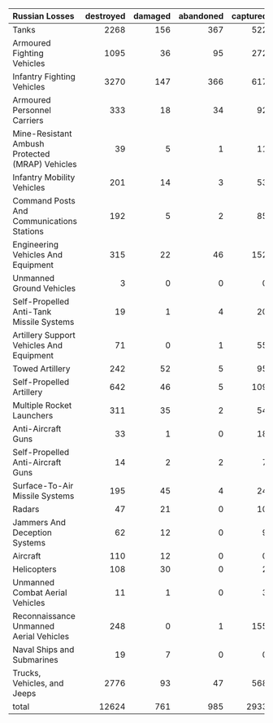 | Russian Losses                                   |   destroyed |   damaged |   abandoned |   captured |   total |
|:-------------------------------------------------|------------:|----------:|------------:|-----------:|--------:|
| Tanks                                            |        2268 |       156 |         367 |        522 |    3313 |
| Armoured Fighting Vehicles                       |        1095 |        36 |          95 |        272 |    1498 |
| Infantry Fighting Vehicles                       |        3270 |       147 |         366 |        617 |    4400 |
| Armoured Personnel Carriers                      |         333 |        18 |          34 |         92 |     477 |
| Mine-Resistant Ambush Protected  (MRAP) Vehicles |          39 |         5 |           1 |         11 |      56 |
| Infantry Mobility Vehicles                       |         201 |        14 |           3 |         53 |     271 |
| Command Posts And Communications Stations        |         192 |         5 |           2 |         85 |     284 |
| Engineering Vehicles And Equipment               |         315 |        22 |          46 |        152 |     535 |
| Unmanned Ground Vehicles                         |           3 |         0 |           0 |          0 |       3 |
| Self-Propelled Anti-Tank Missile Systems         |          19 |         1 |           4 |         20 |      44 |
| Artillery Support Vehicles And Equipment         |          71 |         0 |           1 |         55 |     127 |
| Towed Artillery                                  |         242 |        52 |           5 |         95 |     394 |
| Self-Propelled Artillery                         |         642 |        46 |           5 |        109 |     802 |
| Multiple Rocket Launchers                        |         311 |        35 |           2 |         54 |     402 |
| Anti-Aircraft Guns                               |          33 |         1 |           0 |         18 |      52 |
| Self-Propelled Anti-Aircraft Guns                |          14 |         2 |           2 |          7 |      25 |
| Surface-To-Air Missile Systems                   |         195 |        45 |           4 |         24 |     268 |
| Radars                                           |          47 |        21 |           0 |         10 |      78 |
| Jammers And Deception Systems                    |          62 |        12 |           0 |          9 |      83 |
| Aircraft                                         |         110 |        12 |           0 |          0 |     122 |
| Helicopters                                      |         108 |        30 |           0 |          2 |     140 |
| Unmanned Combat Aerial Vehicles                  |          11 |         1 |           0 |          3 |      15 |
| Reconnaissance Unmanned Aerial Vehicles          |         248 |         0 |           1 |        155 |     404 |
| Naval Ships and Submarines                       |          19 |         7 |           0 |          0 |      26 |
| Trucks, Vehicles, and Jeeps                      |        2776 |        93 |          47 |        568 |    3484 |
| total                                            |       12624 |       761 |         985 |       2933 |   17303 |